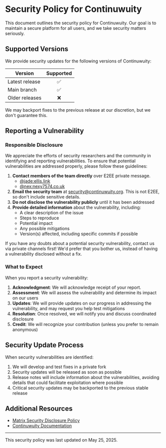 # Security Policy for Continuwuity

This document outlines the security policy for Continuwuity. Our goal is to maintain a secure platform for all users, and we take security matters seriously.

## Supported Versions

We provide security updates for the following versions of Continuwuity:

| Version        | Supported        |
| -------------- |:----------------:|
| Latest release |        ✅        |
| Main branch    |        ✅        |
| Older releases |        ❌        |

We may backport fixes to the previous release at our discretion, but we don't guarantee this.

## Reporting a Vulnerability

### Responsible Disclosure

We appreciate the efforts of security researchers and the community in identifying and reporting vulnerabilities. To ensure that potential vulnerabilities are addressed properly, please follow these guidelines:

1. **Contact members of the team directly** over E2EE private message.
   - [@jade:ellis.link](https://matrix.to/#/@jade:ellis.link)
   - [@nex:nexy7574.co.uk](https://matrix.to/#/@nex:nexy7574.co.uk) <!-- ? -->
2. **Email the security team** at [security@continuwuity.org](mailto:security@continuwuity.org). This is not E2EE, so don't include sensitive details.
3. **Do not disclose the vulnerability publicly** until it has been addressed
4. **Provide detailed information** about the vulnerability, including:
   - A clear description of the issue
   - Steps to reproduce
   - Potential impact
   - Any possible mitigations
   - Version(s) affected, including specific commits if possible

If you have any doubts about a potential security vulnerability, contact us via private channels first! We'd prefer that you bother us, instead of having a vulnerability disclosed without a fix.

### What to Expect

When you report a security vulnerability:

1. **Acknowledgment**: We will acknowledge receipt of your report.
2. **Assessment**: We will assess the vulnerability and determine its impact on our users
3. **Updates**: We will provide updates on our progress in addressing the vulnerability, and may request you help test mitigations
4. **Resolution**: Once resolved, we will notify you and discuss coordinated disclosure
5. **Credit**: We will recognize your contribution (unless you prefer to remain anonymous)

## Security Update Process

When security vulnerabilities are identified:

1. We will develop and test fixes in a private fork
2. Security updates will be released as soon as possible
3. Release notes will include information about the vulnerabilities, avoiding details that could facilitate exploitation where possible
4. Critical security updates may be backported to the previous stable release

## Additional Resources

- [Matrix Security Disclosure Policy](https://matrix.org/security-disclosure-policy/)
- [Continuwuity Documentation](https://continuwuity.org/introduction)

---

This security policy was last updated on May 25, 2025.
